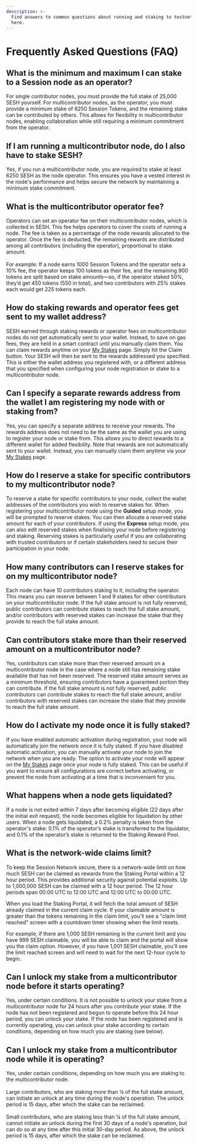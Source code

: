 ```yaml
---
description: >-
  Find answers to common questions about running and staking to testnet nodes
  here.
---
```


# Frequently Asked Questions (FAQ)

## **What is the minimum and maximum I can stake to a Session node as an operator?**

For single contributor nodes, you must provide the full stake of 25,000 SESH yourself. For multicontributor nodes, as the operator, you must provide a minimum stake of 6250 Session Tokens, and the remaining stake can be contributed by others. This allows for flexibility in multicontributor nodes, enabling collaboration while still requiring a minimum commitment from the operator.

## If I am running a multicontributor node, do I also have to stake SESH?

Yes, if you run a multicontributor node, you are required to stake at least 6250 SESH as the node operator. This ensures you have a vested interest in the node's performance and helps secure the network by maintaining a minimum stake commitment.

## What is the multicontributor operator fee?

Operators can set an operator fee on their multicontributor nodes, which is collected in SESH. This fee helps operators to cover the costs of running a node. The fee is taken as a percentage of the node rewards allocated to the operator. Once the fee is deducted, the remaining rewards are distributed among all contributors (including the operator), proportional to stake amount.\
\
For example: If a node earns 1000 Session Tokens and the operator sets a 10% fee, the operator keeps 100 tokens as their fee, and the remaining 900 tokens are split based on stake amounts—so, if the operator staked 50%, they’d get 450 tokens (550 in total), and two contributors with 25% stakes each would get 225 tokens each.

## How do staking rewards and operator fees get sent to my wallet address?

SESH earned through staking rewards or operator fees on multicontributor nodes do not get automatically sent to your wallet. Instead, to save on gas fees, they are held in a smart contract until you manually claim them. You can claim rewards anytime on your [My Stakes](https://stake.getsession.org/mystakes) page. Simply hit the Claim button. Your SESH will then be sent to the rewards addressed you specified. This is either the wallet address you registered with, or a different address that you specified when configuring your node registration or stake to a multicontributor node.

## Can I specify a separate rewards address from the wallet I am registering my node with or staking from?

Yes, you can specify a separate address to receive your rewards. The rewards address does not need to be the same as the wallet you are using to register your node or stake from. This allows you to direct rewards to a different wallet for added flexibility. Note that rewards are not automatically sent to your wallet. Instead, you can manually claim them anytime via your [My Stakes](https://stake.getsession.org/mystakes) page.

## How do I reserve a stake for specific contributors to my multicontributor node?

To reserve a stake for specific contributors to your node, collect the wallet addresses of the contributors you wish to reserve stakes for. When registering your multicontributor node using the **Guided** setup mode, you will be prompted to reserve stakes. You can then allocate a reserved stake amount for each of your contributors. If using the **Express** setup mode, you can also edit reserved stakes when finalising your node before registering and staking. Reserving stakes is particularly useful if you are collaborating with trusted contributors or if certain stakeholders need to secure their participation in your node.

## How many contributors can I reserve stakes for on my multicontributor node?

Each node can have 10 contributors staking to it, including the operator. This means you can reserve between 1 and 9 stakes for other contributors on your multicontributor node. If the full stake amount is not fully reserved, public contributors can contribute stakes to reach the full stake amount, and/or contributors with reserved stakes can increase the stake that they provide to reach the full stake amount.

## Can contributors stake more than their reserved amount on a multicontributor node?

Yes, contributors can stake more than their reserved amount on a multicontributor node in the case where a node still has remaining stake available that has not been reserved. The reserved stake amount serves as a minimum threshold, ensuring contributors have a guaranteed portion they can contribute. If the full stake amount is not fully reserved, public contributors can contribute stakes to reach the full stake amount, and/or contributors with reserved stakes can increase the stake that they provide to reach the full stake amount.

## How do I activate my node once it is fully staked?

If you have enabled automatic activation during registration, your node will automatically join the network once it is fully staked. If you have disabled automatic activation, you can manually activate your node to join the network when you are ready. The option to activate your node will appear on the [My Stakes](https://stake.getsession.org/mystakes) page once your node is fully staked. This can be useful if you want to ensure all configurations are correct before activating, or prevent the node from activating at a time that is inconvenient for you.

## What happens when a node gets liquidated? <a href="#liquidation-penalty" id="liquidation-penalty"></a>

If a node is not exited within 7 days after becoming eligible (22 days after the initial exit request), the node becomes eligible for liquidation by other users. When a node gets liquidated, a 0.2% penalty is taken from the operator's stake: 0.1% of the operator’s stake is transferred to the liquidator, and 0.1% of the operator’s stake is returned to the Staking Reward Pool.

## What is the network-wide claims limit? <a href="#network-claims-limit" id="network-claims-limit"></a>

To keep the Session Network secure, there is a network-wide limit on how much SESH can be claimed as rewards from the Staking Portal within a 12 hour period. This provides additional security against potential exploits. Up to 1,000,000 SESH can be claimed with a 12 hour period. The 12 hour periods span 00:00 UTC to 12:00 UTC and 12:00 UTC to 00:00 UTC.

When you load the Staking Portal, it will fetch the total amount of SESH already claimed in the current claim cycle. If your claimable amount is greater than the tokens remaining in the claim limit, you'll see a "claim limit reached" screen with a countdown timer showing when the limit resets.

For example, if there are 1,000 SESH remaining in the current limit and you have 999 SESH claimable, you will be able to claim and the portal will show you the claim option. However, if you have 1,001 SESH claimable, you'll see the limit reached screen and will need to wait for the next 12-hour cycle to begin.

## Can I unlock my stake from a multicontributor node before it starts operating? <a href="#unlock-stake-before-registration" id="unlock-stake-before-registration"></a>

Yes, under certain conditions. It is not possible to unlock your stake from a multicontributor node for 24 hours after you contribute your stake. If the node has not been registered and begun to operate before this 24 hour period, you can unlock your stake. If the node has been registered and is currently operating, you can unlock your stake according to certain conditions, depending on how much you are staking (see below).&#x20;

## Can I unlock my stake from a multicontributor node while it is operating? <a href="#unlock-stake-while-operating" id="unlock-stake-while-operating"></a>

Yes, under certain conditions, depending on how much you are staking to the multicontributor node. \
\
Large contributors, who are staking more than ¼ of the full stake amount, can initiate an unlock at any time during the node's operation. The unlock period is 15 days, after which the stake can be reclaimed.  \
\
Small contributors, who are staking less than ¼ of the full stake amount, cannot initiate an unlock during the first 30 days of a node's operation, but can do so at any time after this initial 30-day period. As above, the unlock period is 15 days, after which the stake can be reclaimed.&#x20;
